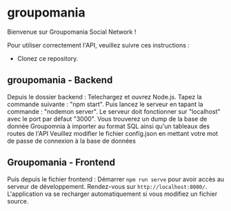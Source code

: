 # groupomania
Bienvenue sur Groupomania Social Network ! 

Pour utiliser correctement l'API, veuillez suivre ces instructions :

 - Clonez ce repository. 

 ## groupomania - Backend
Depuis le dossier backend :
Telechargez et ouvrez Node.js. 
Tapez la commande suivante : "npm start". Puis lancez le serveur en tapant la commande : "nodemon server".
Le serveur doit fonctionner sur "localhost" avec le port par défaut "3000".
Vous trouverez un dump de la base de donnée Groupomnia à importer au format SQL ainsi qu'un tableaux des routes de l'API
Veuillez modifier le fichier config.json en mettant votre mot de passe de connexion à la base de données


## Groupomania - Frontend
Puis depuis le fichier frontend :
Démarrer `npm run serve` pour avoir accès au serveur de développement. 
Rendez-vous sur `http://localhost:8080/`. 
L'application va se recharger automatiquement si vous modifiez un fichier source.